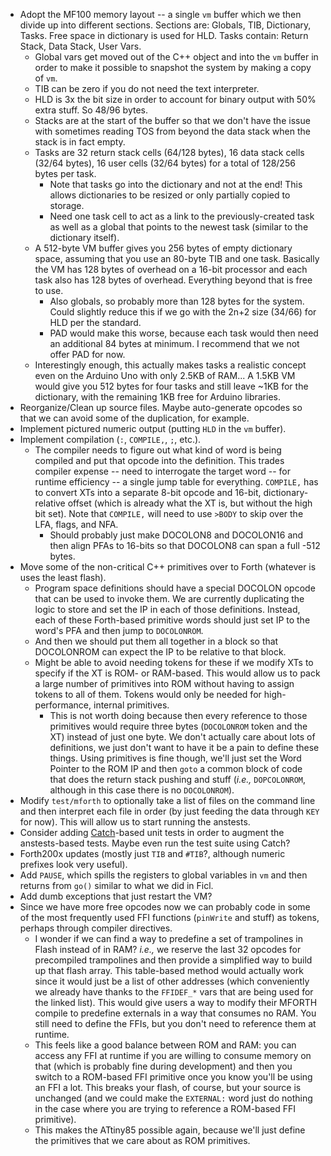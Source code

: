 * Adopt the MF100 memory layout -- a single `vm` buffer which we then divide up into different sections.  Sections are: Globals, TIB, Dictionary, Tasks.  Free space in dictionary is used for HLD.  Tasks contain: Return Stack, Data Stack, User Vars.
  * Global vars get moved out of the C++ object and into the `vm` buffer in order to make it possible to snapshot the system by making a copy of `vm`.
  * TIB can be zero if you do not need the text interpreter.
  * HLD is 3x the bit size in order to account for binary output with 50% extra stuff.  So 48/96 bytes.
  * Stacks are at the start of the buffer so that we don't have the issue with sometimes reading TOS from beyond the data stack when the stack is in fact empty.
  * Tasks are 32 return stack cells (64/128 bytes), 16 data stack cells (32/64 bytes), 16 user cells (32/64 bytes) for a total of 128/256 bytes per task.
    * Note that tasks go into the dictionary and not at the end!  This allows dictionaries to be resized or only partially copied to storage.
    * Need one task cell to act as a link to the previously-created task as well as a global that points to the newest task (similar to the dictionary itself).
  * A 512-byte VM buffer gives you 256 bytes of empty dictionary space, assuming that you use an 80-byte TIB and one task.  Basically the VM has 128 bytes of overhead on a 16-bit processor and each task also has 128 bytes of overhead.  Everything beyond that is free to use.
    * Also globals, so probably more than 128 bytes for the system.  Could slightly reduce this if we go with the 2n+2 size (34/66) for HLD per the standard.
    * PAD would make this worse, because each task would then need an additional 84 bytes at minimum.  I recommend that we not offer PAD for now.
  * Interestingly enough, this actually makes tasks a realistic concept even on the Arduino Uno with only 2.5KB of RAM...  A 1.5KB VM would give you 512 bytes for four tasks and still leave ~1KB for the dictionary, with the remaining 1KB free for Arduino libraries.
* Reorganize/Clean up source files.  Maybe auto-generate opcodes so that we can avoid some of the duplication, for example.
* Implement pictured numeric output (putting `HLD` in the `vm` buffer).
* Implement compilation (`:`, `COMPILE,`, `;`, etc.).
  * The compiler needs to figure out what kind of word is being compiled and put that opcode into the definition.  This trades compiler expense -- need to interrogate the target word -- for runtime efficiency -- a single jump table for everything.  `COMPILE,` has to convert XTs into a separate 8-bit opcode and 16-bit, dictionary-relative offset (which is already what the XT is, but without the high bit set).  Note that `COMPILE,` will need to use `>BODY` to skip over the LFA, flags, and NFA.
    * Should probably just make DOCOLON8 and DOCOLON16 and then align PFAs to 16-bits so that DOCOLON8 can span a full -512 bytes.
* Move some of the non-critical C++ primitives over to Forth (whatever is uses the least flash).
  * Program space definitions should have a special DOCOLON opcode that can be used to invoke them.  We are currently duplicating the logic to store and set the IP in each of those definitions.  Instead, each of these Forth-based primitive words should just set IP to the word's PFA and then jump to `DOCOLONROM`.
  * And then we should put them all together in a block so that DOCOLONROM can expect the IP to be relative to that block.
  * Might be able to avoid needing tokens for these if we modify XTs to specify if the XT is ROM- or RAM-based.  This would allow us to pack a large number of primitives into ROM without having to assign tokens to all of them.  Tokens would only be needed for high-performance, internal primitives.
    * This is not worth doing because then every reference to those primitives would require three bytes (`DOCOLONROM` token and the XT) instead of just one byte.  We don't actually care about lots of definitions, we just don't want to have it be a pain to define these things.  Using primitives is fine though, we'll just set the Word Pointer to the ROM IP and then `goto` a common block of code that does the return stack pushing and stuff (*i.e.,* `DOPCOLONROM`, although in this case there is no `DOCOLONROM`).
* Modify `test/mforth` to optionally take a list of files on the command line and then interpret each file in order (by just feeding the data through `KEY` for now).  This will allow us to start running the anstests.
* Consider adding [Catch](https://github.com/philsquared/Catch)-based unit tests in order to augment the anstests-based tests.  Maybe even run the test suite using Catch?
* Forth200x updates (mostly just `TIB` and `#TIB`?, although numeric prefixes look very useful).
* Add `PAUSE`, which spills the registers to global variables in `vm` and then returns from `go()` similar to what we did in Ficl.
* Add dumb exceptions that just restart the VM?
* Since we have more free opcodes now we can probably code in some of the most frequently used FFI functions (`pinWrite` and stuff) as tokens, perhaps through compiler directives.
  * I wonder if we can find a way to predefine a set of trampolines in Flash instead of in RAM?  *i.e.,* we reserve the last 32 opcodes for precompiled trampolines and then provide a simplified way to build up that flash array.  This table-based method would actually work since it would just be a list of other addresses (which conveniently we already have thanks to the `FFIDEF_*` vars that are being used for the linked list).  This would give users a way to modify their MFORTH compile to predefine externals in a way that consumes no RAM.  You still need to define the FFIs, but you don't need to reference them at runtime.
  * This feels like a good balance between ROM and RAM: you can access any FFI at runtime if you are willing to consume memory on that (which is probably fine during development) and then you switch to a ROM-based FFI primitive once you know you'll be using an FFI a lot.  This breaks your flash, of course, but your source is unchanged (and we could make the `EXTERNAL:` word just do nothing in the case where you are trying to reference a ROM-based FFI primitive).
  * This makes the ATtiny85 possible again, because we'll just define the primitives that we care about as ROM primitives.
